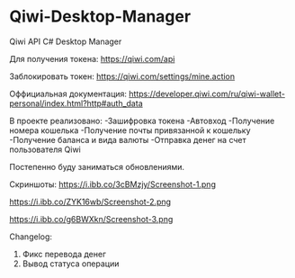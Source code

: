 # Qiwi-Desktop-Manager
Qiwi API C# Desktop Manager

Для получения токена:
https://qiwi.com/api

Заблокировать токен:
https://qiwi.com/settings/mine.action

Оффициальная документация:
https://developer.qiwi.com/ru/qiwi-wallet-personal/index.html?http#auth_data

В проекте реализовано: 
-Зашифровка токена
-Автовход
-Получение номера кошелька
-Получение почты привязанной к кошельку
-Получение баланса и вида валюты
-Отправка денег на счет пользователя Qiwi

Постепенно буду заниматься обновлениями.

Скриншоты:
https://i.ibb.co/3cBMzjy/Screenshot-1.png

https://i.ibb.co/ZYK16wb/Screenshot-2.png

https://i.ibb.co/g6BWXkn/Screenshot-3.png

Changelog:
1) Фикс перевода денег
2) Вывод статуса операции
